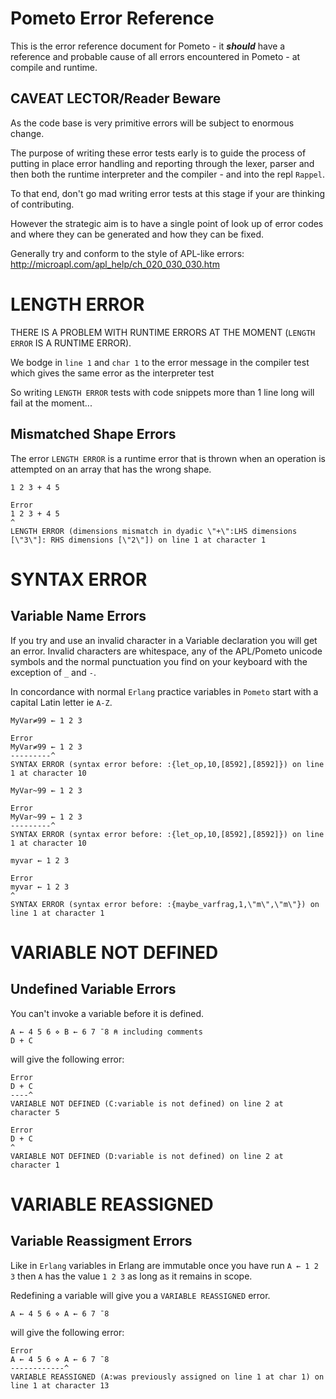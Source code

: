 # Pometo Error Reference

This is the error reference document for Pometo - it ***should*** have a reference and probable cause of all errors encountered in Pometo - at compile and runtime.

## CAVEAT LECTOR/Reader Beware

As the code base is very primitive errors will be subject to enormous change.

The purpose of writing these error tests early is to guide the process of putting in place error handling and reporting through the lexer, parser and then both the runtime interpreter and the compiler - and into the repl `Rappel`.

To that end, don't go mad writing error tests at this stage if your are thinking of contributing.

However the strategic aim is to have a single point of look up of error codes and where they can be generated and how they can be fixed.

Generally try and conform to the style of APL-like errors:
http://microapl.com/apl_help/ch_020_030_030.htm

# LENGTH ERROR

THERE IS A PROBLEM WITH RUNTIME ERRORS AT THE MOMENT (`LENGTH ERROR` IS A RUNTIME ERROR).

We bodge in `line 1` and `char 1` to the error message in the compiler test which gives the same error as the interpreter test

So writing `LENGTH ERROR` tests with code snippets more than 1 line long will fail at the moment...

## Mismatched Shape Errors

The error `LENGTH ERROR` is a runtime error that is thrown when an operation is attempted on an array that has the wrong shape.

```pometo
1 2 3 + 4 5
```

```pometo_results
Error
1 2 3 + 4 5
^
LENGTH ERROR (dimensions mismatch in dyadic \"+\":LHS dimensions [\"3\"]: RHS dimensions [\"2\"]) on line 1 at character 1
```

# SYNTAX ERROR

## Variable Name Errors

If you try and use an invalid character in a Variable declaration you will get an error. Invalid characters are whitespace, any of the APL/Pometo unicode symbols and the normal punctuation you find on your keyboard with the exception of `_` and `-`.

In concordance with normal `Erlang` practice variables in `Pometo` start with a capital Latin letter ie `A-Z`.

```pometo
MyVar≠99 ← 1 2 3
```

```pometo_results
Error
MyVar≠99 ← 1 2 3
---------^
SYNTAX ERROR (syntax error before: :{let_op,10,[8592],[8592]}) on line 1 at character 10
```

```pometo
MyVar~99 ← 1 2 3
```

```pometo_results
Error
MyVar~99 ← 1 2 3
---------^
SYNTAX ERROR (syntax error before: :{let_op,10,[8592],[8592]}) on line 1 at character 10
```

```pometo
myvar ← 1 2 3
```

```pometo_results
Error
myvar ← 1 2 3
^
SYNTAX ERROR (syntax error before: :{maybe_varfrag,1,\"m\",\"m\"}) on line 1 at character 1
```

# VARIABLE NOT DEFINED

## Undefined Variable Errors

You can't invoke a variable before it is defined.

```pometo
A ← 4 5 6 ⋄ B ← 6 7 ¯8 ⍝ including comments
D + C
```

will give the following error:

```pometo_results
Error
D + C
----^
VARIABLE NOT DEFINED (C:variable is not defined) on line 2 at character 5

Error
D + C
^
VARIABLE NOT DEFINED (D:variable is not defined) on line 2 at character 1
```

# VARIABLE REASSIGNED

## Variable Reassigment Errors

Like in `Erlang` variables in Erlang are immutable once you have run `A ← 1 2 3` then `A` has the value `1 2 3` as long as it remains in scope.

Redefining a variable will give you a `VARIABLE REASSIGNED` error.

```pometo
A ← 4 5 6 ⋄ A ← 6 7 ¯8
```

will give the following error:

```pometo_results
Error
A ← 4 5 6 ⋄ A ← 6 7 ¯8
------------^
VARIABLE REASSIGNED (A:was previously assigned on line 1 at char 1) on line 1 at character 13
```
